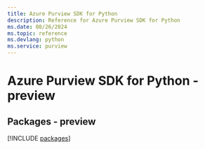 ```yaml
---
title: Azure Purview SDK for Python
description: Reference for Azure Purview SDK for Python
ms.date: 08/26/2024
ms.topic: reference
ms.devlang: python
ms.service: purview
---
```

# Azure Purview SDK for Python - preview
## Packages - preview
[!INCLUDE [packages](purview-index.md)]